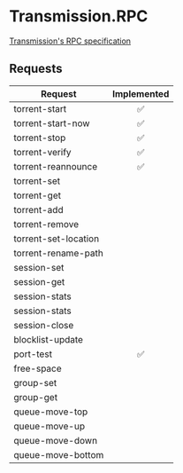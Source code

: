 # Transmission.RPC

[Transmission's RPC specification](https://github.com/transmission/transmission/blob/main/docs/rpc-spec.md)

## Requests

| Request              | Implemented |
|----------------------|:-----------:|
| torrent-start        |   &#9989;   |
| torrent-start-now    |   &#9989;   |
| torrent-stop         |   &#9989;   |
| torrent-verify       |   &#9989;   |
| torrent-reannounce   |   &#9989;   |
| torrent-set          |             |
| torrent-get          |             |
| torrent-add          |             |
| torrent-remove       |             |
| torrent-set-location |             |
| torrent-rename-path  |             |
| session-set          |             |
| session-get          |             |
| session-stats        |             |
| session-stats        |             |
| session-close        |             |
| blocklist-update     |             |
| port-test            |   &#9989;   |
| free-space           |             |
| group-set            |             |
| group-get            |             |
| queue-move-top       |             |
| queue-move-up        |             |
| queue-move-down      |             |
| queue-move-bottom    |             |
